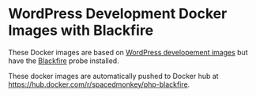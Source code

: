 # WordPress Development Docker Images with Blackfire

These Docker images are based on [WordPress developement images](https://github.com/WordPress/wpdev-docker-images) but have the [Blackfire](https://blackfire.io/) probe installed.

These docker images are automatically pushed to Docker hub at https://hub.docker.com/r/spacedmonkey/php-blackfire.

